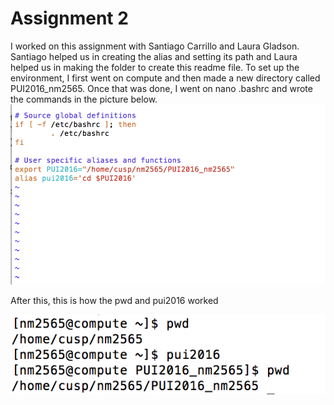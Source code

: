 # Assignment 2
I worked on this assignment with Santiago Carrillo and Laura Gladson. Santiago helped us in creating the alias and setting its path and Laura helped us in making the folder to create this readme file. 
To set up the environment, I first went on compute and then made a new directory called PUI2016_nm2565. Once that was done, I went on nano .bashrc and wrote the commands in the picture below. 
![alt text](https://github.com/noniemathur/PUI2016_nm2565/blob/master/HW1_nm2565/Screen%20Shot%202016-09-12%20at%202.41.46%20PM.png "Command snapshot")

After this, this is how the pwd and pui2016 worked

![alt text](https://github.com/noniemathur/PUI2016_nm2565/blob/master/HW1_nm2565/Screen%20Shot%202016-09-12%20at%202.29.22%20PM.png "result")



